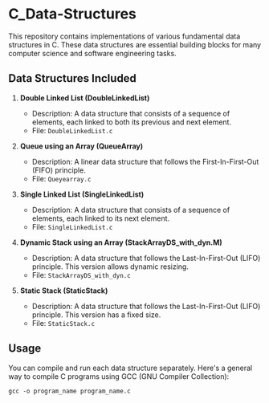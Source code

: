 # C_Data-Structures

This repository contains implementations of various fundamental data structures in C. These data structures are essential building blocks for many computer science and software engineering tasks.

## Data Structures Included

1. **Double Linked List (DoubleLinkedList)**

   - Description: A data structure that consists of a sequence of elements, each linked to both its previous and next element.
   - File: `DoubleLinkedList.c`

2. **Queue using an Array (QueueArray)**

   - Description: A linear data structure that follows the First-In-First-Out (FIFO) principle.
   - File: `Queyearray.c`

3. **Single Linked List (SingleLinkedList)**

   - Description: A data structure that consists of a sequence of elements, each linked to its next element.
   - File: `SingleLinkedList.c`

4. **Dynamic Stack using an Array (StackArrayDS_with_dyn.M)**

   - Description: A data structure that follows the Last-In-First-Out (LIFO) principle. This version allows dynamic resizing.
   - File: `StackArrayDS_with_dyn.c`

5. **Static Stack (StaticStack)**
   - Description: A data structure that follows the Last-In-First-Out (LIFO) principle. This version has a fixed size.
   - File: `StaticStack.c`

## Usage

You can compile and run each data structure separately. Here's a general way to compile C programs using GCC (GNU Compiler Collection):

```shell
gcc -o program_name program_name.c
```

